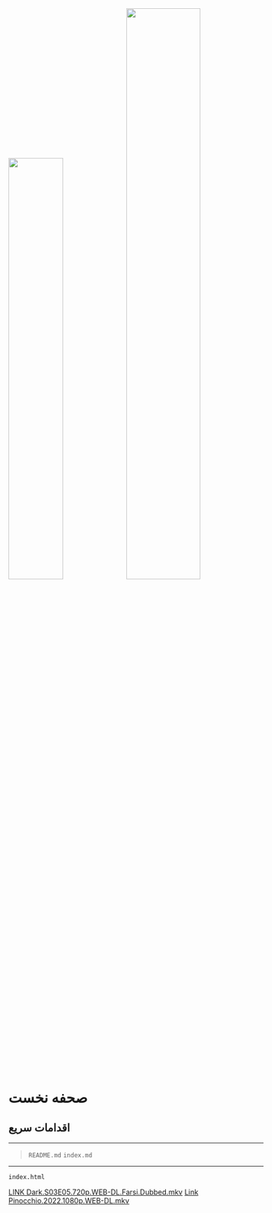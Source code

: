 <a href="#1">
<img width="46.2%" src="https://github-readme-stats.vercel.app/api/top-langs/?username=raminxz&title_color=79ff97&icon_color=63a2ff&text_color=ffffff&bg_color=151515&hide=css%2Chtml&layout=compact" /><img width="53.8%" src="https://github-readme-stats.vercel.app/api?username=raminxz&&show_icons=true&title_color=79ff97&icon_color=63a2ff&text_color=ffffff&bg_color=151515&hide=contribs" />
</a>

# صحفه نخست
## اقدامات سریع
***
>`README.md` `index.md` `` `` `` `` 
___
`index.html`

[LINK Dark.S03E05.720p.WEB-DL.Farsi.Dubbed.mkv](https://dl.vanmhkjplwqn.xyz/5/serial/Dark/s3/Duble/Dark.S03E05.720p.WEB-DL.Farsi.Dubbed.mkv)
[Link Pinocchio.2022.1080p.WEB-DL.mkv](https://cdn.irdanlod.ir/?s=4&f=/files/Movie/2022/P/Pinocchio.2022.1080p.WEB-DL.mkv)
